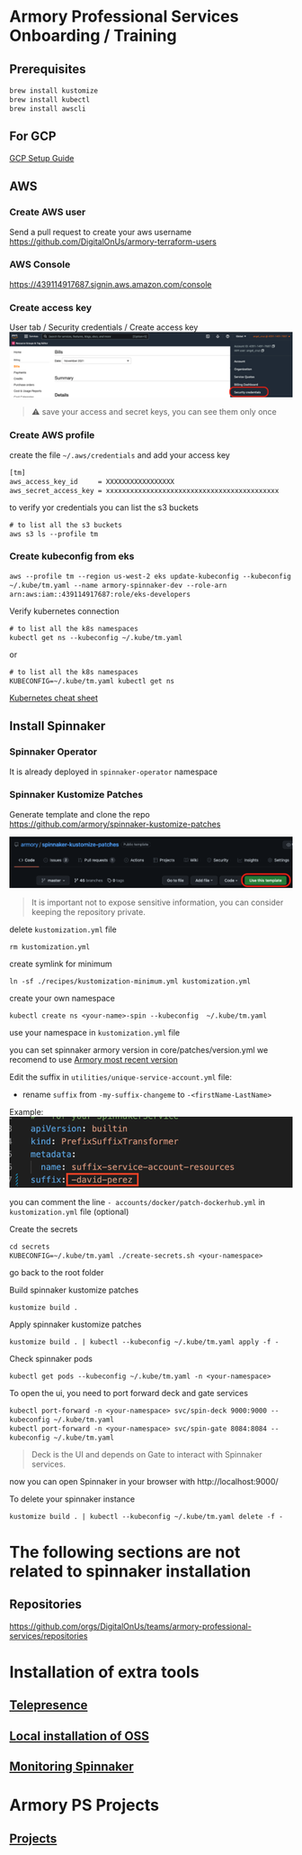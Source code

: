# Armory Professional Services Onboarding / Training 

## Prerequisites

```shell
brew install kustomize
brew install kubectl
brew install awscli
```

## For GCP
[GCP Setup Guide](gcp/README.md)

## AWS

### Create AWS user

Send a pull request to create your aws username  
https://github.com/DigitalOnUs/armory-terraform-users

### AWS Console  

https://439114917687.signin.aws.amazon.com/console

### Create access key  

User tab / Security credentials / Create access key  
![user tab](imgs/aws/user-tab.png)  
> :warning: save your access and secret keys, you can see them only once

### Create AWS profile  

create the file `~/.aws/credentials` and add your access key

```properties
[tm]
aws_access_key_id     = XXXXXXXXXXXXXXXXX
aws_secret_access_key = xxxxxxxxxxxxxxxxxxxxxxxxxxxxxxxxxxxxxxxxxxx
```

to verify yor credentials you can list the s3 buckets
```shell
# to list all the s3 buckets
aws s3 ls --profile tm
```

### Create kubeconfig from eks

```shell
aws --profile tm --region us-west-2 eks update-kubeconfig --kubeconfig ~/.kube/tm.yaml --name armory-spinnaker-dev --role-arn arn:aws:iam::439114917687:role/eks-developers
```

Verify kubernetes connection
```shell
# to list all the k8s namespaces
kubectl get ns --kubeconfig ~/.kube/tm.yaml
```
or
```shell
# to list all the k8s namespaces
KUBECONFIG=~/.kube/tm.yaml kubectl get ns
```

[Kubernetes cheat sheet](https://kubernetes.io/docs/reference/kubectl/cheatsheet/)

## Install Spinnaker

### Spinnaker Operator

It is already deployed in `spinnaker-operator` namespace

### Spinnaker Kustomize Patches

Generate template and clone the repo  
https://github.com/armory/spinnaker-kustomize-patches

![github template](imgs/github/github-template.png)

> It is important not to expose sensitive information, you can consider keeping the repository private.

delete `kustomization.yml` file
```shell
rm kustomization.yml
```

create symlink for minimum
```shell
ln -sf ./recipes/kustomization-minimum.yml kustomization.yml
```

create your own namespace
```shell
kubectl create ns <your-name>-spin --kubeconfig  ~/.kube/tm.yaml
```

use your namespace in `kustomization.yml` file

you can set spinnaker armory version in core/patches/version.yml we recomend to use [Armory most recent version](https://docs.armory.io/armory-enterprise/release-notes/rn-armory-spinnaker/)

Edit the suffix in `utilities/unique-service-account.yml` file:  

- rename `suffix` from `-my-suffix-changeme` to `-<firstName-LastName>`

Example:
![suffix example](imgs/patches/unique-service-account.png)  

you can comment the line `- accounts/docker/patch-dockerhub.yml` in `kustomization.yml` file (optional)

Create the secrets
```shell
cd secrets
KUBECONFIG=~/.kube/tm.yaml ./create-secrets.sh <your-namespace>
```

go back to the root folder

Build spinnaker kustomize patches
```shell
kustomize build .
```

Apply spinnaker kustomize patches
```shell
kustomize build . | kubectl --kubeconfig ~/.kube/tm.yaml apply -f -
```

Check spinnaker pods
```shell
kubectl get pods --kubeconfig ~/.kube/tm.yaml -n <your-namespace>
```

To open the ui, you need to port forward deck and gate services
```shell
kubectl port-forward -n <your-namespace> svc/spin-deck 9000:9000 --kubeconfig ~/.kube/tm.yaml
kubectl port-forward -n <your-namespace> svc/spin-gate 8084:8084 --kubeconfig ~/.kube/tm.yaml
```

> Deck is the UI and depends on Gate to interact with Spinnaker services.

now you can open Spinnaker in your browser with http://localhost:9000/

To delete your spinnaker instance
```shell
kustomize build . | kubectl --kubeconfig ~/.kube/tm.yaml delete -f -
```

# The following sections are not related to spinnaker installation

## Repositories  
https://github.com/orgs/DigitalOnUs/teams/armory-professional-services/repositories


# Installation of extra tools
## [Telepresence](telepresence/README.md)
## [Local installation of OSS](local-spinnaker-oss/README.md)
## [Monitoring Spinnaker](monitoring-spinnaker/README.md)

# Armory PS Projects
## [Projects](projects/README.md)
